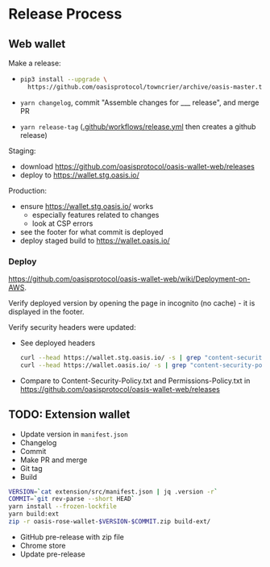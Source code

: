# Release Process

## Web wallet

Make a release:

- ```sh
  pip3 install --upgrade \
    https://github.com/oasisprotocol/towncrier/archive/oasis-master.tar.gz
  ```

- `yarn changelog`, commit "Assemble changes for ___ release", and merge PR
- `yarn release-tag`
  ([.github/workflows/release.yml](/.github/workflows/release.yml) then creates
  a github release)

Staging:

- download <https://github.com/oasisprotocol/oasis-wallet-web/releases>
- deploy to <https://wallet.stg.oasis.io/>

Production:

- ensure <https://wallet.stg.oasis.io/> works
  - especially features related to changes
  - look at CSP errors
- see the footer for what commit is deployed
- deploy staged build to <https://wallet.oasis.io/>

### Deploy

<https://github.com/oasisprotocol/oasis-wallet-web/wiki/Deployment-on-AWS>.

Verify deployed version by opening the page in
incognito (no cache) - it is displayed in the footer.

Verify security headers were updated:

- See deployed headers

  ```sh
  curl --head https://wallet.stg.oasis.io/ -s | grep "content-security-policy\|permissions-policy"
  curl --head https://wallet.oasis.io/ -s | grep "content-security-policy\|permissions-policy"
  ```

- Compare to Content-Security-Policy.txt and Permissions-Policy.txt in
  <https://github.com/oasisprotocol/oasis-wallet-web/releases>

## TODO: Extension wallet

- Update version in `manifest.json`
- Changelog
- Commit
- Make PR and merge
- Git tag
- Build

```sh
VERSION=`cat extension/src/manifest.json | jq .version -r`
COMMIT=`git rev-parse --short HEAD`
yarn install --frozen-lockfile
yarn build:ext
zip -r oasis-rose-wallet-$VERSION-$COMMIT.zip build-ext/
```

- GitHub pre-release with zip file
- Chrome store
- Update pre-release

